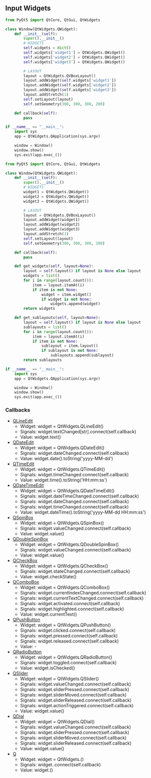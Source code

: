 ## Input Widgets
```python
from PyQt5 import QtCore, QtGui, QtWidgets

class Window(QtWidgets.QWidget):
    def __init__(self):
        super().__init__()
        # WIDGETS
        self.widgets = dict()
        self.widgets['widget1'] = QtWidgets.QWidget()
        self.widgets['widget2'] = QtWidgets.QWidget()
        self.widgets['widget3'] = QtWidgets.QWidget()

        # LAYOUT
        layout = QtWidgets.QVBoxLayout()
        layout.addWidget(self.widgets['widget1'])
        layout.addWidget(self.widgets['widget2'])
        layout.addWidget(self.widgets['widget3'])
        layout.addStretch(1)
        self.setLayout(layout)
        self.setGeometry(300, 300, 300, 200)

    def callback(self):
        pass

if __name__ == "__main__":
    import sys
    app = QtWidgets.QApplication(sys.argv)

    window = Window()
    window.show()
    sys.exit(app.exec_())
```

```python
from PyQt5 import QtCore, QtGui, QtWidgets

class Window(QtWidgets.QWidget):
    def __init__(self):
        super().__init__()
        # WIDGETS
        widget1 = QtWidgets.QWidget()
        widget2 = QtWidgets.QWidget()
        widget3 = QtWidgets.QWidget()

        # LAYOUT
        layout = QtWidgets.QVBoxLayout()
        layout.addWidget(widget1)
        layout.addWidget(widget2)
        layout.addWidget(widget3)
        layout.addStretch(1)
        self.setLayout(layout)
        self.setGeometry(300, 300, 300, 200)

    def callback(self):
        pass

    def get_widgets(self, layout=None):
        layout = self.layout() if layout is None else layout
        widgets = list()
        for i in range(layout.count()):
            item = layout.itemAt(i)
            if item is not None:
                widget = item.widget()
                if widget is not None:
                    widgets.append(widget)
        return widgets

    def get_sublayouts(self, layout=None):
        layout = self.layout() if layout is None else layout
        sublayouts = list()
        for i in range(layout.count()):
            item = layout.itemAt(i)
            if item is not None:
                sublayout = item.layout()
                if sublayout is not None:
                    sublayouts.append(sublayout)
        return sublayouts

if __name__ == "__main__":
    import sys
    app = QtWidgets.QApplication(sys.argv)

    window = Window()
    window.show()
    sys.exit(app.exec_())
```

### Callbacks
- [QLineEdit](https://doc.qt.io/qt-5/qlineedit.html)
  - Widget: widget = QtWidgets.QLineEdit()
  - Signals: widget.textChanged[str].connect(self.callback)
  - Value: widget.text()
- [QDateEdit](https://doc.qt.io/qt-5/qdateedit.html)
  - Widget: widget = QtWidgets.QDateEdit()
  - Signals: widget.dateChanged.connect(self.callback)
  - Value: widget.date().toString('yyyy-MM-dd')
- [QTimeEdit](https://doc.qt.io/qt-5/qtimeedit.html)
  - Widget: widget = QtWidgets.QTimeEdit()
  - Signals: widget.timeChanged.connect(self.callback)
  - Value: widget.time().toString('HH:mm:ss')
- [QDateTimeEdit](https://doc.qt.io/qt-5/qdatetimeedit.html)
  - Widget: widget = QtWidgets.QDateTimeEdit()
  - Signals: widget.dateTimeChanged.connect(self.callback)
  - Signals: widget.dateChanged.connect(self.callback)
  - Signals: widget.timeChanged.connect(self.callback)
  - Value: widget.dateTime().toString('yyyy-MM-dd HH:mm:ss')
- [QSpinBox](https://doc.qt.io/qt-5/qspinbox.html)
  - Widget: widget = QtWidgets.QSpinBox()
  - Signals: widget.valueChanged.connect(self.callback)
  - Value: widget.value()
- [QDoubleSpinBox](https://doc.qt.io/qt-5/qdoublespinbox.html)
  - Widget: widget = QtWidgets.QDoubleSpinBox()
  - Signals: widget.valueChanged.connect(self.callback)
  - Value: widget.value()
- [QCheckBox](https://doc.qt.io/qt-5/qcheckbox.html)
  - Widget: widget = QtWidgets.QCheckBox()
  - Signals: widget.stateChanged.connect(self.callback)
  - Value: widget.checkState()
- [QComboBox](https://doc.qt.io/qt-5/qcombobox.html)
  - Widget: widget = QtWidgets.QComboBox()
  - Signals: widget.currentIndexChanged.connect(self.callback)
  - Signals: widget.currentTextChanged.connect(self.callback)
  - Signals: widget.activated.connect(self.callback)
  - Signals: widget.highlighted.connect(self.callback)
  - Value: widget.currentText()
- [QPushButton](https://doc.qt.io/qt-5/qpushbutton.html)
  - Widget: widget = QtWidgets.QPushButton()
  - Signals: widget.clicked.connect(self.callback)
  - Signals: widget.pressed.connect(self.callback)
  - Signals: widget.released.connect(self.callback)
  - Value: -
- [QRadioButton](https://doc.qt.io/qt-5/qradiobutton.html)
  - Widget: widget = QtWidgets.QRadioButton()
  - Signals: widget.toggled.connect(self.callback)
  - Value: widget.isChecked()
- [QSlider](https://doc.qt.io/qt-5/qslider.html)
  - Widget: widget = QtWidgets.QSlider()
  - Signals: widget.valueChanged.connect(self.callback)
  - Signals: widget.sliderPressed.connect(self.callback)
  - Signals: widget.sliderMoved.connect(self.callback)
  - Signals: widget.sliderReleased.connect(self.callback)
  - Signals: widget.actionTriggered.connect(self.callback)
  - Value: widget.value()
- [QDial](https://doc.qt.io/qt-5/qdial.html)
  - Widget: widget = QtWidgets.QDial()
  - Signals: widget.valueChanged.connect(self.callback)
  - Signals: widget.sliderPressed.connect(self.callback)
  - Signals: widget.sliderMoved.connect(self.callback)
  - Signals: widget.sliderReleased.connect(self.callback)
  - Value: widget.value()
- [Q](https://doc.qt.io/qt-5/q.html)
  - Widget: widget = QtWidgets.()
  - Signals: widget..connect(self.callback)
  - Value: widget.()



